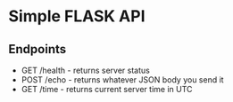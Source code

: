 # Simple FLASK API

## Endpoints

- GET /health - returns server status
- POST /echo - returns whatever JSON body you send it
- GET /time - returns current server time in UTC
